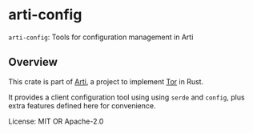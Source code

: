# arti-config

`arti-config`: Tools for configuration management in Arti

## Overview

This crate is part of
[Arti](https://gitlab.torproject.org/tpo/core/arti/), a project to
implement [Tor](https://www.torproject.org/) in Rust.

It provides a client configuration tool using using `serde` and `config`,
plus extra features defined here for convenience.

License: MIT OR Apache-2.0

